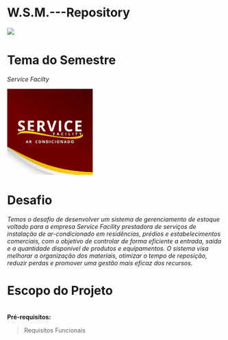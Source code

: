 # W.S.M.---Repository

<div align="left">
<img src="[https://github.com/WSM2025/W.S.M.---Repository/blob/main/images/svfac.png](https://github.com/WSM2025/W.S.M.---Repository/blob/main/images/logo%20principal_branca.png)" width="200px"/>
</div>

# Tema do Semestre
*Service Facilty*

<div align="left">
<img src="https://github.com/WSM2025/W.S.M.---Repository/blob/main/images/svfac.png" width="200px"/>
</div>

# Desafio
*Temos o desafio de desenvolver um sistema de gerenciamento de estoque voltado para a empresa Service Facility prestadora de serviços de instalação de ar-condicionado em residências, prédios e estabelecimentos comerciais, com o objetivo de controlar de forma eficiente a entrada, saída e a quantidade disponível de produtos e equipamentos. O sistema visa melhorar a organização dos materiais, otimizar o tempo de reposição, reduzir perdas e promover uma gestão mais eficaz dos recursos.*

# Escopo do Projeto

<br>**Pré-requisitos:**<br>

>Requisitos Funcionais
